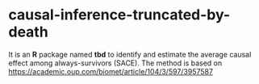 # causal-inference-truncated-by-death

It is an **R** package named **tbd** to identify and estimate the average causal effect among always-survivors (SACE).
The method is based on https://academic.oup.com/biomet/article/104/3/597/3957587

